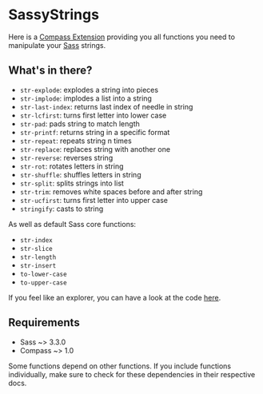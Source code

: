 # SassyStrings

Here is a [Compass Extension](http://compass-style.org/) providing you all functions you need to manipulate your [Sass](http://sass-lang.com/) strings.

## What's in there? 

* `str-explode`: explodes a string into pieces
* `str-implode`: implodes a list into a string
* `str-last-index`: returns last index of needle in string
* `str-lcfirst`: turns first letter into lower case
* `str-pad`: pads string to match length
* `str-printf`: returns string in a specific format
* `str-repeat`: repeats string n times
* `str-replace`: replaces string with another one
* `str-reverse`: reverses string
* `str-rot`: rotates letters in string
* `str-shuffle`: shuffles letters in string
* `str-split`: splits strings into list
* `str-trim`: removes white spaces before and after string
* `str-ucfirst`: turns first letter into upper case 
* `stringify`: casts to string

As well as default Sass core functions:

* `str-index`
* `str-slice`
* `str-length`
* `str-insert`
* `to-lower-case`
* `to-upper-case`

If you feel like an explorer, you can have a look at the code [here](https://github.com/Team-Sass/Sassy-Strings/tree/master/stylesheets).

## Requirements

* Sass ~> 3.3.0
* Compass ~> 1.0

Some functions depend on other functions. If you include functions individually, make sure to check for these dependencies in their respective docs.